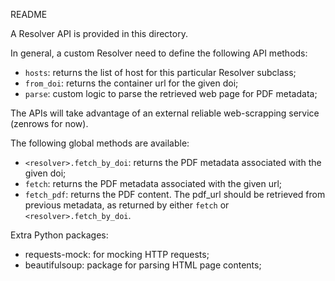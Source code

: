 README

A Resolver API is provided in this directory.

In general, a custom Resolver need to define the following API methods:
* `hosts`: returns the list of host for this particular Resolver subclass;
* `from_doi`: returns the container url for the given doi;
* `parse`: custom logic to parse the retrieved web page for PDF metadata;

The APIs will take advantage of an external reliable web-scrapping service (zenrows for now).

The following global methods are available:
* `<resolver>.fetch_by_doi`: returns the PDF metadata associated with the given doi;
* `fetch`: returns the PDF metadata associated with the given url;
* `fetch_pdf`: returns the PDF content. The pdf_url should be retrieved from previous metadata, as returned by either `fetch` or `<resolver>.fetch_by_doi`.

Extra Python packages:
* requests-mock: for mocking HTTP requests;
* beautifulsoup: package for parsing HTML page contents;